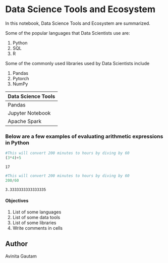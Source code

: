 # Data Science Tools and Ecosystem

In this notebook, Data Science Tools and Ecosystem are summarized.

Some of the popular languages that Data Scientists use are:

1. Python
2. SQL
3. R

Some of the commonly used libraries used by Data Scientists include

1. Pandas
2. Pytorch
3. NumPy

|Data Science Tools|
|---|
|Pandas|
|Jupyter Notebook|
|Apache Spark|

### Below are a few examples of evaluating arithmetic expressions in Python


```python
#This will convert 200 minutes to hours by diving by 60
(3*4)+5
```




    17




```python
#This will convert 200 minutes to hours by diving by 60
200/60
```




    3.3333333333333335



#### Objectives

1. List of some languages
2. List of some data tools
3. List of some libraries
4. Write comments in cells

## Author

Avinita Gautam
